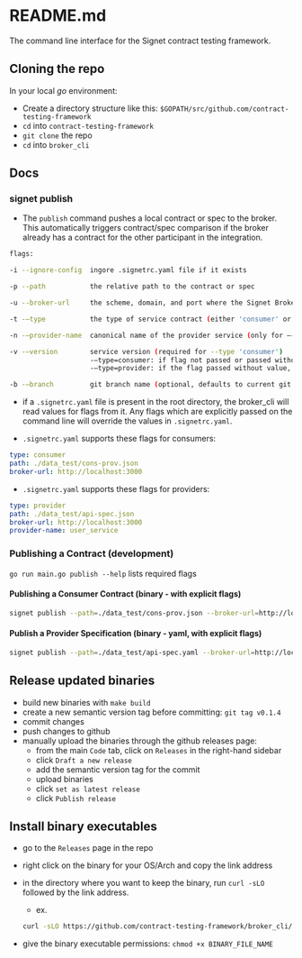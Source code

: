 # README.md

The command line interface for the Signet contract testing framework.

## Cloning the repo

In your local *go* environment:

- Create a directory structure like this:
  `$GOPATH/src/github.com/contract-testing-framework`
- `cd` into `contract-testing-framework`
- `git clone` the repo
- `cd` into `broker_cli`

## Docs

### signet publish

- The `publish` command pushes a local contract or spec to the broker. This automatically triggers contract/spec comparison if the broker already has a contract for the other participant in the integration.

```bash
flags:

-i --ignore-config  ingore .signetrc.yaml file if it exists

-p --path           the relative path to the contract or spec

-u --broker-url     the scheme, domain, and port where the Signet Broker is being hosted (ex. http://localhost:3000)

-t -—type           the type of service contract (either 'consumer' or 'provider')

-n -—provider-name  canonical name of the provider service (only for —-type 'provider')

-v -—version        service version (required for --type 'consumer')
                    -—type=consumer: if flag not passed or passed without value, defaults to the git SHA of HEAD
                    -—type=provider: if the flag passed without value, defaults to git SHA

-b -—branch         git branch name (optional, defaults to current git branch)
```

- if a `.signetrc.yaml` file is present in the root directory, the broker_cli will read values for flags from it. Any flags which are explicitly passed on the command line will override the values in `.signetrc.yaml`.

- `.signetrc.yaml` supports these flags for consumers:
```yaml
type: consumer
path: ./data_test/cons-prov.json
broker-url: http://localhost:3000
```

- `.signetrc.yaml` supports these flags for providers:
```yaml
type: provider
path: ./data_test/api-spec.json
broker-url: http://localhost:3000
provider-name: user_service
```

### Publishing a Contract (development)

`go run main.go publish --help` lists required flags

#### Publishing a Consumer Contract (binary - with explicit flags)

```bash
signet publish --path=./data_test/cons-prov.json --broker-url=http://localhost:3000 --type consumer
```

#### Publish a Provider Specification (binary - yaml, with explicit flags)

```bash
signet publish --path=./data_test/api-spec.yaml --broker-url=http://localhost:3000 --type provider --provider-name example-provider
```

## Release updated binaries

- build new binaries with `make build`
- create a new semantic version tag before committing: `git tag v0.1.4`
- commit changes
- push changes to github
- manually upload the binaries through the github releases page:
  - from the main `Code` tab, click on `Releases` in the right-hand sidebar
  - click `Draft a new release`
  - add the semantic version tag for the commit
  - upload binaries
  - click `set as latest release`
  - click `Publish release`

## Install binary executables

- go to the `Releases` page in the repo
- right click on the binary for your OS/Arch and copy the link address
- in the directory where you want to keep the binary, run `curl -sLO` followed by the link address.
  - ex.

  ```bash
  curl -sLO https://github.com/contract-testing-framework/broker_cli/releases/download/v0.1.4/signet-darwin-arm64
  ```

- give the binary executable permissions: `chmod +x BINARY_FILE_NAME`
